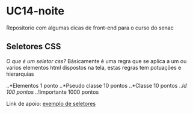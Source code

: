 # UC14-noite
Repositorio com algumas dicas de front-end para o curso do senac


## Seletores CSS

*O que é um seletor css?*
Básicamente é uma regra que se aplica a um ou varios elementos html dispostos na tela, estas regras tem potuações e hierarquias

..*Elementos 1 ponto
..*Pseudo classe 10 pontos
..*Classe 10 pontos
..*Id 100 pontos
..*!importante 1000 pontos


Link de apoio:
[exemplo de seletores](https://code.tutsplus.com/pt/tutorials/the-30-css-selectors-you-must-memorize--net-16048)
